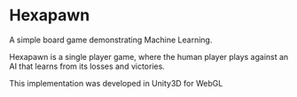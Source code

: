 # Hexapawn
A simple board game demonstrating Machine Learning.

Hexapawn is a single player game, where the human player plays against an AI that learns from its losses and victories.

This implementation was developed in Unity3D for WebGL
